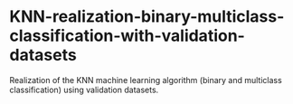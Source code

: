 # KNN-realization-binary-multiclass-classification-with-validation-datasets
Realization of the KNN machine learning algorithm (binary and multiclass classification) using validation datasets. 
